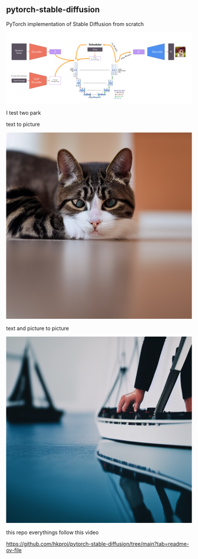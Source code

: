 ## pytorch-stable-diffusion
PyTorch implementation of Stable Diffusion from scratch

<img src="framework.png" alt="示例图片" width="1000" />


I test two park

text to picture

<img src="output.png" alt="示例图片" width="1000" />


text and picture to picture 

<img src="output_ship.png" alt="示例图片" width="1000" />


this repo everythings follow this video

https://github.com/hkproj/pytorch-stable-diffusion/tree/main?tab=readme-ov-file
